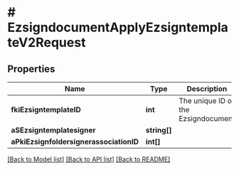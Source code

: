 # # EzsigndocumentApplyEzsigntemplateV2Request

## Properties

Name | Type | Description | Notes
------------ | ------------- | ------------- | -------------
**fkiEzsigntemplateID** | **int** | The unique ID of the Ezsigndocument |
**aSEzsigntemplatesigner** | **string[]** |  |
**aPkiEzsignfoldersignerassociationID** | **int[]** |  |

[[Back to Model list]](../../README.md#models) [[Back to API list]](../../README.md#endpoints) [[Back to README]](../../README.md)
